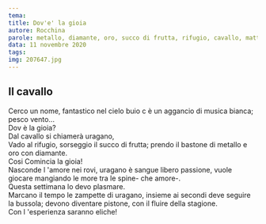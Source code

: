 ```yaml
---
tema:
title: Dov'e' la gioia
autore: Rocchina
parole: metallo, diamante, oro, succo di frutta, rifugio, cavallo, mattino, uragano
data: 11 novembre 2020
tags: 
img: 207647.jpg
---
```

## Il cavallo

Cerco un  nome, fantastico nel cielo buio c è un aggancio di musica  bianca; pesco vento...  
Dov è  la gioia?  
Dal cavallo si chiamerà uragano,  
Vado al rifugio, sorseggio il succo di  frutta; prendo il bastone di metallo e oro con diamante.   
Cosi Comincia la  gioia!  
Nasconde l 'amore nei  rovi, uragano è sangue libero passione, vuole giocare mangiando le more tra le   spine- che amore-.  
Questa settimana  lo devo plasmare.  
Marcano il tempo le zampette di uragano, insieme ai secondi deve seguire la bussola; devono diventare  pistone, con il fluire della stagione.  
Con l 'esperienza saranno eliche!   
